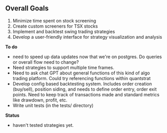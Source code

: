 

## Overall Goals
1. Minimize time spent on stock screening
2. Create custom screeners for TSX stocks
3. Implement and backtest swing trading strategies
4. Develop a user-friendly interface for strategy visualization and analysis


**To do**
- need to speed up data updates now that we're on postgres. Do queries or overall flow need to change?
- Need strategies to support multiple time frames. 
- Need to ask chat GPT about general functions of this kind of algo trading platform. Could try referencing functions within quantstrat
- Develop config based backtesting system. Includes order creation (buy/sell), position siding, and needs to define order entry, order exit points. Need to keep track of transactions made and standard metrics like drawdown, profit, etc. 
- Write unit tests (in the tests/ directory)

**Status**

- haven't tested strategies yet.